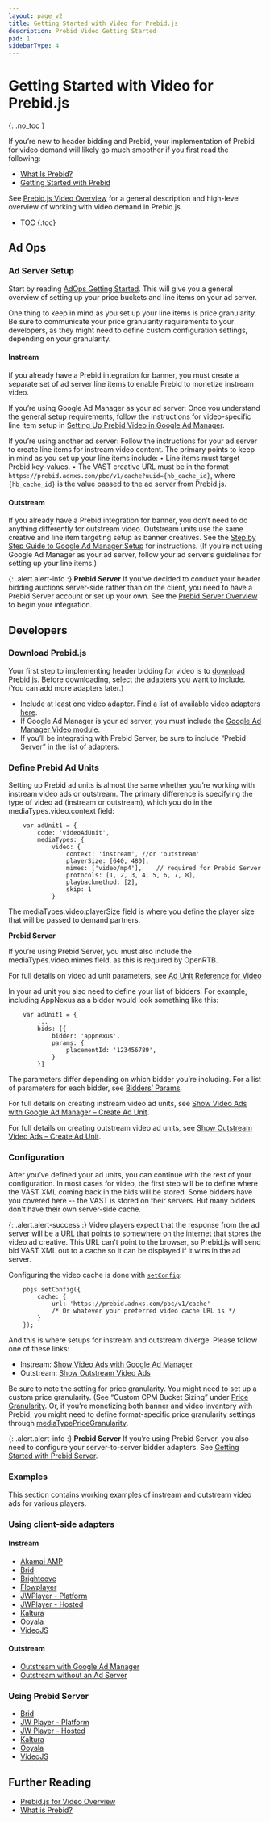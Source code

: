 ```yaml
---
layout: page_v2
title: Getting Started with Video for Prebid.js
description: Prebid Video Getting Started
pid: 1
sidebarType: 4
---
```




# Getting Started with Video for Prebid.js
{: .no_toc }

If you’re new to header bidding and Prebid, your implementation of Prebid for video demand will likely go much smoother if you first read the following:

-	[What Is Prebid?]({{site.github.url}}/overview/intro.html)
-	[Getting Started with Prebid]({{site.github.url}}/overview/getting-started.html)

See [Prebid.js Video Overview]({{site.github.url}}/prebid-video/video-overview.html) for a general description and high-level overview of working with video demand in Prebid.js.

* TOC
{:toc}

## Ad Ops

### Ad Server Setup

Start by reading [AdOps Getting Started]({{site.github.url}}/overview/getting-started.html). This will give you a general overview of setting up your price buckets and line items on your ad server.

One thing to keep in mind as you set up your line items is price granularity. Be sure to communicate your price granularity requirements to your developers, as they might need to define custom configuration settings, depending on your granularity.

#### Instream

If you already have a Prebid integration for banner, you must create a separate set of ad server line items to enable Prebid to monetize instream video.

If you’re using Google Ad Manager as your ad server:
Once you understand the general setup requirements, follow the instructions for video-specific line item setup in [Setting Up Prebid Video in Google Ad Manager]({{site.github.url}}/adops/setting-up-prebid-video-in-dfp.html).

If you’re using another ad server:
Follow the instructions for your ad server to create line items for instream video content.  The primary points to keep in mind as you set up your line items include:
•	Line items must target Prebid key-values.
•	The VAST creative URL must be in the format `https://prebid.adnxs.com/pbc/v1/cache?uuid={hb_cache_id}`, where `{hb_cache_id}` is the value passed to the ad server from Prebid.js.


#### Outstream

If you already have a Prebid integration for banner, you don’t need to do anything differently for outstream video. Outstream units use the same creative and line item targeting setup as banner creatives. See the [Step by Step Guide to Google Ad Manager Setup]({{site.github.url}}/adops/step-by-step.html) for instructions. (If you’re not using Google Ad Manager as your ad server, follow your ad server’s guidelines for setting up your line items.)

{: .alert.alert-info :}
**Prebid Server** If you’ve decided to conduct your header bidding auctions server-side rather than on the client, you need to have a Prebid Server account or set up your own. See the [Prebid Server Overview](/prebid-server/overview/prebid-server-overview.html) to begin your integration.



## Developers

### Download Prebid.js

Your first step to implementing header bidding for video is to [download Prebid.js]({{site.github.url}}/download.html). Before downloading, select the adapters you want to include. (You can add more adapters later.)

-	Include at least one video adapter. Find a list of available video adapters [here]({{site.github.url}}/dev-docs/bidders.html#bidder-video-native).
-	If Google Ad Manager is your ad server, you must include the [Google Ad Manager Video module](/dev-docs/publisher-api-reference/adServers.dfp.buildVideoUrl.html).
-	If you’ll be integrating with Prebid Server, be sure to include “Prebid Server” in the list of adapters.

### Define Prebid Ad Units

Setting up Prebid ad units is almost the same whether you’re working with instream video ads or outstream. The primary difference is specifying the type of video ad (instream or outstream), which you do in the mediaTypes.video.context field:

```
    var adUnit1 = {
        code: 'videoAdUnit',
        mediaTypes: {
            video: {
                context: 'instream', //or 'outstream'
                playerSize: [640, 480],
                mimes: ['video/mp4'],    // required for Prebid Server
                protocols: [1, 2, 3, 4, 5, 6, 7, 8],
                playbackmethod: [2],
                skip: 1
            }
```

The mediaTypes.video.playerSize field is where you define the player size that will be passed to demand partners.

<div class="alert alert-info">
  <strong>Prebid Server</strong>
  <p>If you’re using Prebid Server, you must also include the mediaTypes.video.mimes field, as this is required by OpenRTB.</p>
</div>

For full details on video ad unit parameters, see [Ad Unit Reference for Video]({{site.baseurl}}/dev-docs/adunit-reference.html#adunitmediatypesvideo)

In your ad unit you also need to define your list of bidders. For example, including AppNexus as a bidder would look something like this:

```
    var adUnit1 = {
        ...
        bids: [{
            bidder: 'appnexus',
            params: {
                placementId: '123456789',
            }
        }]
```

The parameters differ depending on which bidder you’re including. For a list of parameters for each bidder, see [Bidders’ Params]({{site.github.url}}/dev-docs/bidders.html).

For full details on creating instream video ad units, see [Show Video Ads with Google Ad Manager – Create Ad Unit]({{site.github.url}}/dev-docs/show-video-with-a-dfp-video-tag.html#create-a-video-ad-unit).

For full details on creating outstream video ad units, see [Show Outstream Video Ads – Create Ad Unit]({{site.github.url}}/dev-docs/show-outstream-video-ads.html#step-1-set-up-ad-units-with-the-video-media-type-and-outstream-context).

### Configuration

After you’ve defined your ad units, you can continue with the rest of your configuration. In
most cases for video, the first step will be to define where the VAST XML coming back in the bids
will be stored. Some bidders have you covered here -- the VAST is stored on their servers. But
many bidders don't have their own server-side cache.

{: .alert.alert-success :}
Video players expect that the response from the ad server will be a URL that points to somewhere
on the internet that stores the video ad creative. This URL can't point to the browser,
so Prebid.js will send bid VAST XML out to a cache so it can be displayed if it wins in the ad server.

Configuring the video cache is done with [`setConfig`](/dev-docs/publisher-api-reference/setConfig.html#setConfig-vast-cache):

```
    pbjs.setConfig({
        cache: {
            url: 'https://prebid.adnxs.com/pbc/v1/cache'
            /* Or whatever your preferred video cache URL is */
        }
    });
```


And this is where setups for instream and outstream diverge. Please follow one of these links:

- Instream: [Show Video Ads with Google Ad Manager]({{site.github.url}}/dev-docs/show-video-with-a-dfp-video-tag.html)
- Outstream: [Show Outstream Video Ads]({{site.github.url}}/dev-docs/show-outstream-video-ads.html)

Be sure to note the setting for price granularity.  You might need to set up a custom price granularity. (See “Custom CPM Bucket Sizing” under [Price Granularity](/dev-docs/publisher-api-reference/setConfig.html#setConfig-Price-Granularity). Or, if you’re monetizing both banner and video inventory with Prebid, you might need to define format-specific price granularity settings through  [mediaTypePriceGranularity](/dev-docs/publisher-api-reference/setConfig.html#setConfig-MediaType-Price-Granularity).

{: .alert.alert-info :}
**Prebid Server**  If you’re using Prebid Server, you also need to configure your server-to-server bidder adapters. See [Getting Started with Prebid Server](/overview/prebid-server-overview.html).

### Examples

This section contains working examples of instream and outstream video ads for various players.

### Using client-side adapters

#### Instream
+ [Akamai AMP]({{site.github.url}}/examples/video/instream/akamai/pb-ve-amp.html)
+ [Brid]({{site.github.url}}/examples/video/instream/brid/pb-ve-brid.html)
+ [Brightcove]({{site.github.url}}/examples/video/instream/brightcove/pb-ve-brightcove.html)
+ [Flowplayer]({{site.github.url}}/examples/video/instream/flowplayer/pb-ve-flowplayer.html)
+ [JWPlayer - Platform]({{site.github.url}}/examples/video/instream/jwplayer/pb-ve-jwplayer-platform.html)
+ [JWPlayer - Hosted]({{site.github.url}}/examples/video/instream/jwplayer/pb-ve-jwplayer-hosted.html)
+ [Kaltura]({{site.github.url}}/examples/video/instream/kaltura/pb-ve-kaltura.html)
+ [Ooyala]({{site.github.url}}/examples/video/instream/ooyala/pb-ve-ooyala.html)
+ [VideoJS]({{site.github.url}}/examples/video/instream/videojs/pb-ve-videojs.html)

#### Outstream

+ [Outstream with Google Ad Manager]({{site.github.url}}/examples/video/outstream/pb-ve-outstream-dfp.html)
+ [Outstream without an Ad Server]({{site.github.url}}/examples/video/outstream/pb-ve-outstream-no-server.html)

### Using Prebid Server

+ [Brid]({{site.baseurl}}/examples/video/server/brid/pbs-ve-brid.html)
+ [JW Player - Platform]({{site.baseurl}}/examples/video/server/jwplayer/pbs-ve-jwplayer-platform.html)
+ [JW Player - Hosted]({{site.baseurl}}/examples/video/server/jwplayer/pbs-ve-jwplayer-hosted.html)
+ [Kaltura]({{site.baseurl}}/examples/video/server/kaltura/pbs-ve-kaltura.html)
+ [Ooyala]({{site.baseurl}}/examples/video/server/ooyala/pbs-ve-ooyala.html)
+ [VideoJS]({{site.baseurl}}/examples/video/server/videojs/pbs-ve-videojs.html)


## Further Reading

-   [Prebid.js for Video Overview]({{site.github.url}}/prebid-video/video-overview.html)
-   [What is Prebid?]({{site.github.url}}/overview/intro.html)
